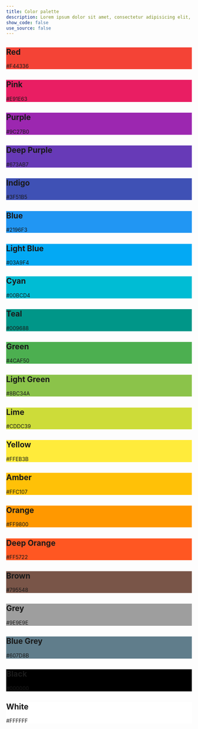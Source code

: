 ```yaml
---
title: Color palette
description: Lorem ipsum dolor sit amet, consectetur adipisicing elit, sed do eiusmod tempor incididunt ut labore et dolore magna aliqua. Ut enim ad minim veniam, quis nostrud exercitation ullamco laboris nisi ut aliquip ex ea commodo consequat. Duis aute irure dolor in reprehenderit in voluptate velit esse cillum dolore eu fugiat nulla pariatur. Excepteur sint occaecat cupidatat non proident, sunt in culpa qui officia deserunt mollit anim id est laborum.
show_code: false
use_source: false
---
```


<div class="wpl-color-palette">
  <div class="mdl-card mdl-shadow--2dp" style="background-color: #F44336;">
    <div class="mdl-card__title mdl-card--expand">
      <h2 class="mdl-card__title-text">Red</h2>
    </div>
    <div class="mdl-card__menu">#F44336</div>
  </div>

  <div class="mdl-card mdl-shadow--2dp" style="background-color: #E91E63;">
    <div class="mdl-card__title mdl-card--expand">
      <h2 class="mdl-card__title-text">Pink</h2>
    </div>
    <div class="mdl-card__menu">#E91E63</div>
  </div>

  <div class="mdl-card mdl-shadow--2dp" style="background-color: #9C27B0;">
    <div class="mdl-card__title mdl-card--expand">
      <h2 class="mdl-card__title-text">Purple</h2>
    </div>
    <div class="mdl-card__menu">#9C27B0</div>
  </div>

  <div class="mdl-card mdl-shadow--2dp" style="background-color: #673AB7;">
    <div class="mdl-card__title mdl-card--expand">
      <h2 class="mdl-card__title-text">Deep Purple</h2>
    </div>
    <div class="mdl-card__menu">#673AB7</div>
  </div>

  <div class="mdl-card mdl-shadow--2dp" style="background-color: #3F51B5;">
    <div class="mdl-card__title mdl-card--expand">
      <h2 class="mdl-card__title-text">Indigo</h2>
    </div>
    <div class="mdl-card__menu">#3F51B5</div>
  </div>

  <div class="mdl-card mdl-shadow--2dp" style="background-color: #2196F3;">
    <div class="mdl-card__title mdl-card--expand">
      <h2 class="mdl-card__title-text">Blue</h2>
    </div>
    <div class="mdl-card__menu">#2196F3</div>
  </div>

  <div class="mdl-card mdl-shadow--2dp" style="background-color: #03A9F4;">
    <div class="mdl-card__title mdl-card--expand">
      <h2 class="mdl-card__title-text">Light Blue</h2>
    </div>
    <div class="mdl-card__menu">#03A9F4</div>
  </div>

  <div class="mdl-card mdl-shadow--2dp" style="background-color: #00BCD4;">
    <div class="mdl-card__title mdl-card--expand">
      <h2 class="mdl-card__title-text">Cyan</h2>
    </div>
    <div class="mdl-card__menu">#00BCD4</div>
  </div>

  <div class="mdl-card mdl-shadow--2dp" style="background-color: #009688;">
    <div class="mdl-card__title mdl-card--expand">
      <h2 class="mdl-card__title-text">Teal</h2>
    </div>
    <div class="mdl-card__menu">#009688</div>
  </div>

  <div class="mdl-card mdl-shadow--2dp" style="background-color: #4CAF50;">
    <div class="mdl-card__title mdl-card--expand">
      <h2 class="mdl-card__title-text">Green</h2>
    </div>
    <div class="mdl-card__menu">#4CAF50</div>
  </div>

  <div class="mdl-card mdl-shadow--2dp" style="background-color: #8BC34A;">
    <div class="mdl-card__title mdl-card--expand">
      <h2 class="mdl-card__title-text">Light Green</h2>
    </div>
    <div class="mdl-card__menu">#8BC34A</div>
  </div>

  <div class="mdl-card mdl-shadow--2dp" style="background-color: #CDDC39;">
    <div class="mdl-card__title mdl-card--expand">
      <h2 class="mdl-card__title-text">Lime</h2>
    </div>
    <div class="mdl-card__menu">#CDDC39</div>
  </div>

  <div class="mdl-card mdl-shadow--2dp" style="background-color: #FFEB3B;">
    <div class="mdl-card__title mdl-card--expand">
      <h2 class="mdl-card__title-text">Yellow</h2>
    </div>
    <div class="mdl-card__menu">#FFEB3B</div>
  </div>

  <div class="mdl-card mdl-shadow--2dp" style="background-color: #FFC107;">
    <div class="mdl-card__title mdl-card--expand">
      <h2 class="mdl-card__title-text">Amber</h2>
    </div>
    <div class="mdl-card__menu">#FFC107</div>
  </div>

  <div class="mdl-card mdl-shadow--2dp" style="background-color: #FF9800;">
    <div class="mdl-card__title mdl-card--expand">
      <h2 class="mdl-card__title-text">Orange</h2>
    </div>
    <div class="mdl-card__menu">#FF9800</div>
  </div>

  <div class="mdl-card mdl-shadow--2dp" style="background-color: #FF5722;">
    <div class="mdl-card__title mdl-card--expand">
      <h2 class="mdl-card__title-text">Deep Orange</h2>
    </div>
    <div class="mdl-card__menu">#FF5722</div>
  </div>

  <div class="mdl-card mdl-shadow--2dp" style="background-color: #795548;">
    <div class="mdl-card__title mdl-card--expand">
      <h2 class="mdl-card__title-text">Brown</h2>
    </div>
    <div class="mdl-card__menu">#795548</div>
  </div>

  <div class="mdl-card mdl-shadow--2dp" style="background-color: #9E9E9E;">
    <div class="mdl-card__title mdl-card--expand">
      <h2 class="mdl-card__title-text">Grey</h2>
    </div>
    <div class="mdl-card__menu">#9E9E9E</div>
  </div>

  <div class="mdl-card mdl-shadow--2dp" style="background-color: #607D8B;">
    <div class="mdl-card__title mdl-card--expand">
      <h2 class="mdl-card__title-text">Blue Grey</h2>
    </div>
    <div class="mdl-card__menu">#607D8B</div>
  </div>

  <div class="mdl-card mdl-shadow--2dp" style="background-color: #000000;">
    <div class="mdl-card__title mdl-card--expand">
      <h2 class="mdl-card__title-text">Black</h2>
    </div>
    <div class="mdl-card__menu">#000000</div>
  </div>

  <div class="mdl-card mdl-shadow--2dp" style="background-color: #FFFFFF;">
    <div class="mdl-card__title mdl-card--expand">
      <h2 class="mdl-card__title-text">White</h2>
    </div>
    <div class="mdl-card__menu">#FFFFFF</div>
  </div>
</div>
